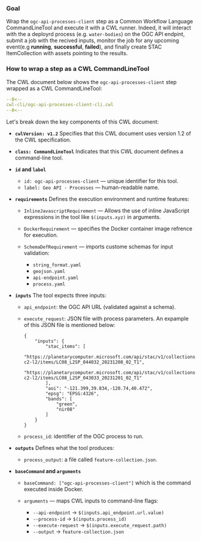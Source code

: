 ### Goal 

Wrap the `ogc-api-processes-client` step as a Common Workflow Language CommandLineTool and execute it with a CWL runner. Indeed, it will interact with the a deployrd process (e.g. `water-bodies`) on the OGC API endpint, submit a job with the recived inputs, monitor the job for any upcoming event(e.g **running**, **successful**, **failed**), and finally create STAC ItemCollection with assets pointing to the results. 



### How to wrap a step as a CWL CommandLineTool 

The CWL document below shows the `ogc-api-processes-client` step wrapped as a CWL CommandLineTool:

```yaml linenums="1" hl_lines="9-12 49-53" title="cwl-cli/ogc-api-processes-client-cli.cwl"
--8<--
cwl-cli/ogc-api-processes-client-cli.cwl
--8<--
```


Let's break down the key components of this CWL document:

- **`cwlVersion: v1.2`**
   Specifies that this CWL document uses version 1.2 of the CWL specification.

- **`class: CommandLineTool`**
   Indicates that this CWL document defines a command-line tool.

- **`id` and `label`**

   * `id: ogc-api-processes-client` — unique identifier for this tool.
   * `label: Geo API - Processes` — human-readable name.

- **`requirements`**
   Defines the execution environment and runtime features:

   * `InlineJavascriptRequirement` — Allows the use of inline JavaScript expressions in the tool like `$(inputs.xyz)` in arguments.
   * `DockerRequirement` — specifies the Docker container image refrence for execution.
   * `SchemaDefRequirement` — imports custome schemas for input validation:

     * `string_format.yaml`
     * `geojson.yaml`
     * `api-endpoint.yaml`
     * `process.yaml`

- **`inputs`**
   The tool expects three inputs:

   * `api_endpoint`: the OGC API URL (validated against a schema).
   * `execute_request`: JSON file with process parameters. An expample of this JSON file is mentioned below:

        ```
        {
            "inputs": {
                "stac_items": [
                    "https://planetarycomputer.microsoft.com/api/stac/v1/collections/landsat-c2-l2/items/LC08_L2SP_044032_20231208_02_T1",
                    "https://planetarycomputer.microsoft.com/api/stac/v1/collections/landsat-c2-l2/items/LC08_L2SP_043033_20231201_02_T1"
                ],
                "aoi": "-121.399,39.834,-120.74,40.472",
                "epsg": "EPSG:4326",
                "bands": [
                    "green",
                    "nir08"
                ]
            }
        }
        ```
   * `process_id`: identifier of the OGC process to run.

- **`outputs`**
   Defines what the tool produces:

   * `process_output`: a file called `feature-collection.json`.

- **`baseCommand` and `arguments`**

   * `baseCommand: ["ogc-api-processes-client"]` which is the command executed inside Docker.
   * `arguments` — maps CWL inputs to command-line flags:

     * `--api-endpoint` → `$(inputs.api_endpoint.url.value)`
     * `--process-id` → `$(inputs.process_id)`
     * `--execute-request` → `$(inputs.execute_request.path)`
     * `--output` → `feature-collection.json`





